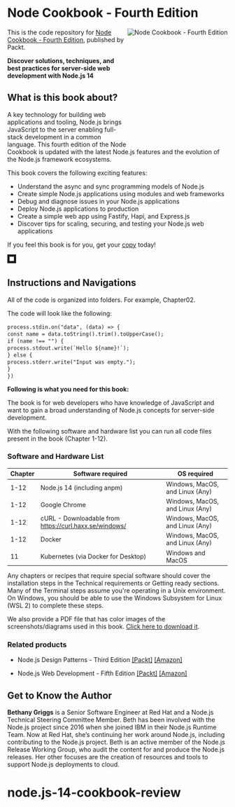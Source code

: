 # Node Cookbook - Fourth Edition

<a href="https://www.packtpub.com/product/node-cookbook-fourth-edition/9781838558758?utm_source=github&utm_medium=repository&utm_campaign=9781838558758"><img src="https://static.packt-cdn.com/products/9781838558758/cover/smaller" alt="Node Cookbook - Fourth Edition" height="256px" align="right"></a>

This is the code repository for [Node Cookbook - Fourth Edition](https://www.packtpub.com/product/node-cookbook-fourth-edition/9781838558758?utm_source=github&utm_medium=repository&utm_campaign=9781838558758), published by Packt.

**Discover solutions, techniques, and best practices for server-side web development with Node.js 14**

## What is this book about?
A key technology for building web applications and tooling, Node.js brings JavaScript to the server enabling full-stack development in a common language. This fourth edition of the Node Cookbook is updated with the latest Node.js features and the evolution of the Node.js framework ecosystems.

This book covers the following exciting features: 
* Understand the async and sync programming models of Node.js
* Create simple Node.js applications using modules and web frameworks
* Debug and diagnose issues in your Node.js applications
* Deploy Node.js applications to production
* Create a simple web app using Fastify, Hapi, and Express.js
* Discover tips for scaling, securing, and testing your Node.js web applications

If you feel this book is for you, get your [copy](https://www.amazon.com/dp/1838558756) today!

<a href="https://www.packtpub.com/?utm_source=github&utm_medium=banner&utm_campaign=GitHubBanner"><img src="https://raw.githubusercontent.com/PacktPublishing/GitHub/master/GitHub.png" 
alt="https://www.packtpub.com/" border="5" /></a>


## Instructions and Navigations
All of the code is organized into folders. For example, Chapter02.

The code will look like the following:
```
process.stdin.on("data", (data) => {
const name = data.toString().trim().toUpperCase();
if (name !== "") {
process.stdout.write(`Hello ${name}!`);
} else {
process.stderr.write("Input was empty.");
}
})
```

**Following is what you need for this book:**

The book is for web developers who have knowledge of JavaScript and want to gain a broad understanding of Node.js concepts for server-side development.

With the following software and hardware list you can run all code files present in the book (Chapter 1-12).

### Software and Hardware List

| Chapter  | Software required                                      | OS required                     |
| -------- | ------------------------------------------------------ | ------------------------------- |
| 1-12     | Node.js 14 (including anpm)                            | Windows, MacOS, and Linux (Any) |
| 1-12     | Google Chrome                                          | Windows, MacOS, and Linux (Any) |
| 1-12     | cURL - Downloadable from https://curl.haxx.se/windows/ | Windows, MacOS, and Linux (Any) |
| 1-12     | Docker                                                 | Windows, MacOS, and Linux (Any) |
| 11       | Kubernetes (via Docker for Desktop)                    | Windows and MacOS               |

Any chapters or recipes that require special software should cover the installation steps in the Technical requirements or Getting ready sections.
Many of the Terminal steps assume you're operating in a Unix environment. On Windows, you should be able to use the Windows Subsystem for Linux (WSL 2) to
complete these steps.

We also provide a PDF file that has color images of the screenshots/diagrams used in this book. [Click here to download it](https://static.packt-cdn.com/downloads/9781838558758_ColorImages.pdf).


### Related products <Other books you may enjoy>
* Node.js Design Patterns - Third Edition [[Packt]](https://www.packtpub.com/product/node-js-design-patterns-third-edition/9781839214110?utm_source=github&utm_medium=repository&utm_campaign=9781839214110) [[Amazon]](https://www.amazon.com/dp/1839214112)

* Node.js Web Development - Fifth Edition [[Packt]](https://www.packtpub.com/product/node-js-web-development-fifth-edition/9781838987572?utm_source=github&utm_medium=repository&utm_campaign=9781838987572) [[Amazon]](https://www.amazon.com/dp/1838987576)

## Get to Know the Author
**Bethany Griggs**
is a Senior Software Engineer at Red Hat and a Node.js Technical Steering Committee Member. Beth has been involved with the Node.js project since 2016 when she joined IBM in their Node.js Runtime Team. Now at Red Hat, she’s continuing her work around Node.js, including contributing to the Node.js project. Beth is an active member of the Node.js Release Working Group, who audit the content for and produce the Node.js releases. Her other focuses are the creation of resources and tools to support Node.js deployments to cloud.


# node.js-14-cookbook-review
